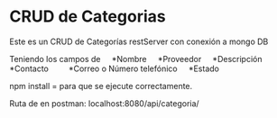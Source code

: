 # CRUD de Categorias

Este es un CRUD de Categorías restServer con conexión a mongo DB

Teniendo los campos de
    *Nombre
    *Proveedor
    *Descripción 
    *Contacto 
        *Correo o Número telefónico
    *Estado

npm install = para que se ejecute correctamente.

Ruta de en postman: localhost:8080/api/categoria/